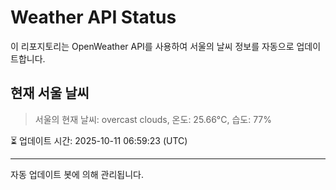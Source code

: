 
# Weather API Status

이 리포지토리는 OpenWeather API를 사용하여 서울의 날씨 정보를 자동으로 업데이트합니다.

## 현재 서울 날씨
> 서울의 현재 날씨: overcast clouds, 온도: 25.66°C, 습도: 77%

⏳ 업데이트 시간: 2025-10-11 06:59:23 (UTC)

---
자동 업데이트 봇에 의해 관리됩니다.
